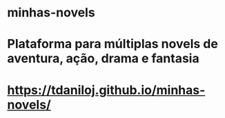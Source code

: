 # minhas-novels

# Plataforma para múltiplas novels de aventura, ação, drama e fantasia

# https://tdaniloj.github.io/minhas-novels/
